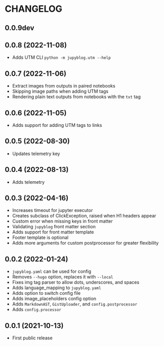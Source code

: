 # CHANGELOG

## 0.0.9dev

## 0.0.8 (2022-11-08)
* Adds UTM CLI `python -m jupyblog.utm --help`

## 0.0.7 (2022-11-06)
* Extract images from outputs in paired notebooks
* Skipping image paths when adding UTM tags
* Rendering plain text outputs from notebooks with the `txt` tag
## 0.0.6 (2022-11-05)
* Adds support for adding UTM tags to links

## 0.0.5 (2022-08-30)
* Updates telemetry key

## 0.0.4 (2022-08-13)
* Adds telemetry

## 0.0.3 (2022-04-16)
* Increases timeout for jupyter executor
* Creates subclass of ClickException, raised when H1 headers appear
* Custom error when missing keys in front matter
* Validating `jupyblog` front matter section
* Adds support for front matter template
* Footer template is optional
* Adds more arguments for custom postprocessor for greater flexibility

## 0.0.2 (2022-01-24)
* `jupyblog.yaml` can be used for config
* Removes `--hugo` option, replaces it with `--local`
* Fixes img tag parser to allow dots, underscores, and spaces
* Adds language_mapping to `jupyblog.yaml`
* Adds option to switch config file
* Adds image_placeholders config option
* Adds `MarkdownAST`, `GistUploader`, and `config.postprocessor`
* Adds `config.processor`

## 0.0.1 (2021-10-13)

* First public release
